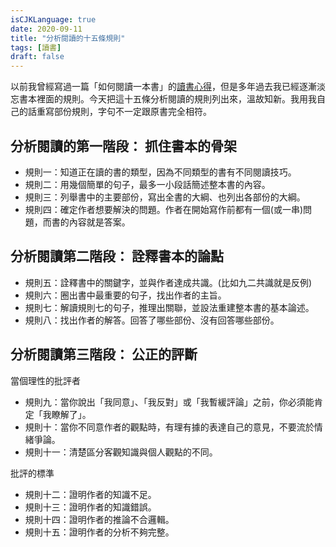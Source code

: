 ```yaml
---
isCJKLanguage: true
date: 2020-09-11
title: "分析閱讀的十五條規則"
tags: [讀書]
draft: false
---
```



以前我曾經寫過一篇「如何閱讀一本書」的[讀書心得][read-a-book]，但是多年過去我已經逐漸淡忘書本裡面的規則。今天把這十五條分析閱讀的規則列出來，溫故知新。我用我自己的話重寫部份規則，字句不一定跟原書完全相符。

[read-a-book]: /post/book/2011-05-23-讀書心得-如何閱讀一本書/

## 分析閱讀的第一階段： 抓住書本的骨架

- 規則一：知道正在讀的書的類型，因為不同類型的書有不同閱讀技巧。
- 規則二：用幾個簡單的句子，最多一小段話簡述整本書的內容。
- 規則三：列舉書中的主要部份，寫出全書的大綱、也列出各部份的大綱。
- 規則四：確定作者想要解決的問題。作者在開始寫作前都有一個(或一串)問題，而書的內容就是答案。

## 分析閱讀第二階段： 詮釋書本的論點

- 規則五：詮釋書中的關鍵字，並與作者達成共識。(比如九二共識就是反例)
- 規則六：圈出書中最重要的句子，找出作者的主旨。
- 規則七：解讀規則七的句子，推理出關聯，並設法重建整本書的基本論述。
- 規則八：找出作者的解答。回答了哪些部份、沒有回答哪些部份。

## 分析閱讀第三階段： 公正的評斷

當個理性的批評者

- 規則九：當你說出「我同意」、「我反對」或「我暫緩評論」之前，你必須能肯定「我瞭解了」。
- 規則十：當你不同意作者的觀點時，有理有據的表達自己的意見，不要流於情緒爭論。
- 規則十一：清楚區分客觀知識與個人觀點的不同。

批評的標準

- 規則十二：證明作者的知識不足。
- 規則十三：證明作者的知識錯誤。
- 規則十四：證明作者的推論不合邏輯。
- 規則十五：證明作者的分析不夠完整。